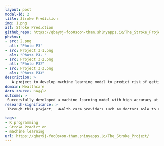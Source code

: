 ```yaml
---
layout: post
modal-id: 2
title: Stroke Prediction
img: 1.png
alt: Stroke Prediction
github_repo: https://qbay9j-foo0soon-tham.shinyapps.io/The_Stroke_Project/
photos:
- src: 2.png
  alt: "Photo P3"
- src: Project 3-1.png
  alt: "Photo P31 "
- src: Project 3-2.png
  alt: "Photo P32"
- src: Project 3-3.png
  alt: "Photo P33"
description: >
   A project to develop machine learning model to predict risk of getting stroke and to identify the key factors of getting stroke
domain: Healthcare
data-source: Kaggle
outcome: >
 Successfully developed a machine learning model with high accuracy at 0.90 and stroke prediction shinny Apps
research-significance: >
 Through this project,  Health care providers such as doctors able to assess the risk of a patient getting a stroke in the future and providing appropriate treatment. Besides, patient or any individual will be able to assess their risk of getting stroke for early treatment

tags:
- R programming
- Stroke Prediction
- machine learning
url: https://qbay9j-foo0soon-tham.shinyapps.io/The_Stroke_Project/
---
```

